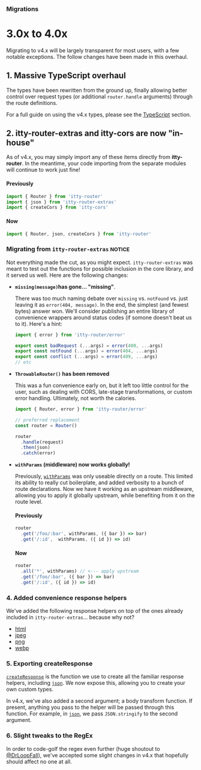 ### Migrations
# 3.0x to 4.0x

Migrating to v4.x will be largely transparent for most users, with a few notable exceptions.  The follow changes have been made in this overhaul.

## 1. Massive TypeScript overhaul
The types have been rewritten from the ground up, finally allowing better control over request types (or additional `router.handle` arguments)  through the route definitions.

For a full guide on using the v4.x types, please see the [TypeScript](/itty-router/typescript) section.

## 2. itty-router-extras and itty-cors are now "in-house"
As of v4.x, you may simply import any of these items directly from **itty-router**.  In the meantime, your code importing from the separate modules will continue to work just fine!

#### Previously
```js
import { Router } from 'itty-router'
import { json } from 'itty-router-extras'
import { createCors } from 'itty-cors'
```

#### Now
```js
import { Router, json, createCors } from 'itty-router'
```

### Migrating from `itty-router-extras` <small class="new">NOTICE</small>

Not everything made the cut, as you might expect. `itty-router-extras` was meant to test out the functions for possible inclusion in the core library, and it served us well. Here are the following changes:

- **`missing(message)`has gone... "missing"**.  

  There was too much naming debate over `missing` vs. `notFound` vs. just leaving it as `error(404, message)`.  In the end, the simplest (and fewest bytes) answer won.  We'll consider publishing an entire library of convenience wrappers around status codes (if somone doesn't beat us to it).  Here's a hint:

  ```ts
  import { error } from 'itty-router/error'

  export const badRequest (...args) = error(400, ...args)
  export const notFound (...args) = error(404, ...args)
  export const conflict (...args) = error(409, ...args)
  // etc
  ```

- **`ThrowableRouter()` has been removed**  

  This was a fun convenience early on, but it left too little control for the user, such as dealing with CORS, late-stage transformations, or custom error handling. Ultimately, not worth the calories.

  ```ts
  import { Router, error } from 'itty-router/error'

  // preferred replacement
  const router = Router()

  router
    .handle(request)
    .then(json)
    .catch(error)
  ```

- **`withParams` (middleware) now works globally!** 

  Previously, [`withParams`](/itty-router/api#withParams) was only useable directly on a route.  This limited its ability to really cut boilerplate, and added verbosity to a bunch of route declarations.  Now we have it working as an upstream middleware, allowing you to apply it globally upstream, while benefiting from it on the route level.

  #### Previously
  ```js
  router
    .get('/foo/:bar', withParams, ({ bar }) => bar)
    .get('/:id',  withParams, ({ id }) => id)
  ```

  #### Now
  ```js
  router
    .all('*', withParams) // <--- apply upstream
    .get('/foo/:bar', ({ bar }) => bar)
    .get('/:id', ({ id }) => id)
  ```

### 4. Added convenience response helpers
We've added the following response helpers on top of the ones already included in `itty-router-extras`... because why not?
- [html](/api/#html)
- [jpeg](/api/#jpeg)
- [png](/api/#png)
- [webp](/api/#webp)

### 5. Exporting createResponse
[`createResponse`](/itty-router/api#createResponse) is the function we use to create all the familiar response helpers, including [`json`](/itty-router/api#json).  We now expose this, allowing you to create your own custom types.  

In v4.x, we've also added a second argument; a body transform function.  If present, anything you pass to the helper will be passed through this function.  For example, in [`json`](/itty-router/api#json), we pass `JSON.stringify` to the second argument.

### 6. Slight tweaks to the RegEx
In order to code-golf the regex even further (huge shoutout to [@DrLoopFall](https://twitter.com/DrLoopFall)), we've accepted some slight changes in v4.x that hopefully should affect no one at all.

